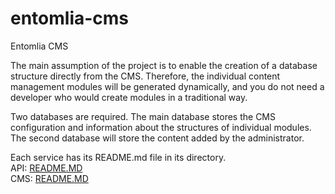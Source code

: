 # entomlia-cms
Entomlia CMS

The main assumption of the project is to enable the creation of a database structure directly from the CMS. Therefore, the individual content management modules will be generated dynamically, and you do not need a developer who would create modules in a traditional way.

Two databases are required. The main database stores the CMS configuration and information about the structures of individual modules. The second database will store the content added by the administrator.

Each service has its README.md file in its directory.  
API: [README.MD](api/README.MD)  
CMS: [README.MD](cms/README.md)
